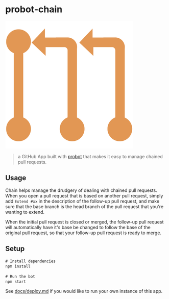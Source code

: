 # probot-chain

![Chain Logo](logo.png)

> a GitHub App built with [probot](https://github.com/probot/probot) that
> makes it easy to manage chained pull requests.

## Usage

Chain helps manage the drudgery of dealing with chained pull requests.
When you open a pull request that is based on another pull request,
simply add `Extend #xx` in the description of the follow-up pull request,
and make sure that the base branch is the head branch of the pull request
that you're wanting to extend.

When the initial pull request is closed or merged,
the follow-up pull request will automatically have it's base
be changed to follow the base of the original pull request,
so that your follow-up pull request is ready to merge.

## Setup

```
# Install dependencies
npm install

# Run the bot
npm start
```

See [docs/deploy.md](docs/deploy.md) if you would like to run your own instance of this app.
